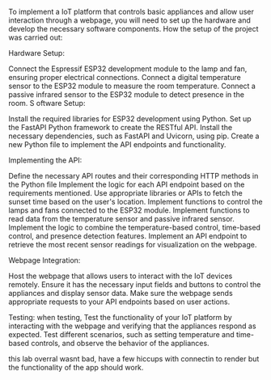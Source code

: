 To implement a IoT platform that controls basic appliances and allow user interaction through a webpage, 
you will need to set up the hardware and develop the necessary software components. 
How the setup of the project was carried out:

Hardware Setup:

Connect the Espressif ESP32 development module to the lamp and fan, ensuring proper electrical connections.
Connect a digital temperature sensor  to the ESP32 module to measure the room temperature.
Connect a passive infrared sensor to the ESP32 module to detect presence in the room.
S
oftware Setup:

Install the required libraries for ESP32 development using Python.
Set up the FastAPI Python framework to create the RESTful API. Install the necessary dependencies, such as FastAPI and Uvicorn, using pip.
Create a new Python file to implement the API endpoints and functionality.

Implementing the API:

Define the necessary API routes and their corresponding HTTP methods in the Python file
Implement the logic for each API endpoint based on the requirements mentioned.
Use appropriate libraries or APIs to fetch the sunset time based on the user's location.
Implement functions to control the lamps and fans connected to the ESP32 module.
Implement functions to read data from the temperature sensor and passive infrared sensor.
Implement the logic to combine the temperature-based control, time-based control, and presence detection features.
Implement an API endpoint to retrieve the most recent sensor readings for visualization on the webpage.

Webpage Integration:

Host the webpage that allows users to interact with the IoT devices remotely. Ensure it has the necessary input fields and buttons to control the appliances and display sensor data.
Make sure the webpage sends appropriate requests to your API endpoints based on user actions.


Testing:
when testing,
Test the functionality of your IoT platform by interacting with the webpage and verifying that the appliances respond as expected.
Test different scenarios, such as setting temperature and time-based controls, and observe the behavior of the appliances.

this lab overral wasnt bad, have a few hiccups with connectin to render but the functionality of the app should work.

